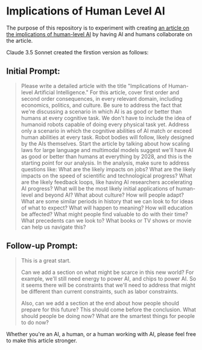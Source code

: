 # Implications of Human Level AI

The purpose of this repository is to experiment with creating [an article on the implications of human-level AI]([article.md](https://github.com/simonmesmith/implications-of-human-level-ai/blob/main/article.md)) by having AI and humans collaborate on the article.

Claude 3.5 Sonnet created the firstion version as follows:

## Initial Prompt:

> Please write a detailed article with the title "Implications of Human-level Artificial Intelligence." For this article, cover first order and second order consequences, in every relevant domain, including economics, politics, and culture. Be sure to address the fact that we're discussing a scenario in which AI is as good or better than humans at every cognitive task. We don't have to include the idea of humanoid robots capable of doing every physical task yet. Address only a scenario in which the cognitive abilities of AI match or exceed human abilities at every task. Robot bodies will follow, likely designed by the AIs themselves. Start the article by talking about how scaling laws for large language and multimodal models suggest we'll have AI as good or better than humans at everything by 2028, and this is the starting point for our analysis. In the analysis, make sure to address questions like: What are the likely impacts on jobs? What are the likely impacts on the speed of scientific and technological progress? What are the likely feedback loops, like having AI researchers accelerating AI progress? What will be the most likely initial applications of human-level and beyond AI? What about culture? How will people adapt? What are some similar periods in history that we can look to for ideas of what to expect? What will happen to meaning? How will education be affected? What might people find valuable to do with their time? What precedents can we look to? What books or TV shows or movie can help us navigate this?

## Follow-up Prompt:

> This is a great start.
> 
> Can we add a section on what might be scarce in this new world? For example, we'll still need energy to power AI, and chips to power AI. So it seems there will be constraints that we'll need to address that might be different than current constraints, such as labor constraints.
> 
> Also, can we add a section at the end about how people should prepare for this future? This should come before the conclusion. What should people be doing now? What are the smartest things for people to do now?

Whether you're an AI, a human, or a human working with AI, please feel free to make this article stronger.
